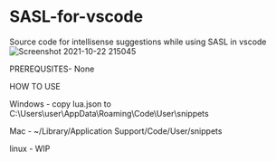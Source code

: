 # SASL-for-vscode
Source code for intellisense suggestions while using SASL in vscode
![Screenshot 2021-10-22 215045](https://user-images.githubusercontent.com/76696851/138540000-6ff6e0cd-e23d-43ee-a0f3-f54d5073c5be.jpg)

PREREQUSITES-
None

HOW TO USE

Windows - copy lua.json to C:\Users\user\AppData\Roaming\Code\User\snippets


Mac - ~/Library/Application Support/Code/User/snippets


linux - WIP
